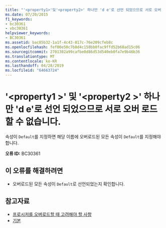 ```yaml
---
title: "'<property1>'및'<property2>' 하나만 'd e'로 선언 되었으므로 서로 오버 로드할 수 없습니다."
ms.date: 07/20/2015
f1_keywords:
- bc30361
- vbc30361
helpviewer_keywords:
- BC30361
ms.assetid: bac85b32-1a1f-4c43-817c-76e209cfeb8c
ms.openlocfilehash: fef00e50c7b8d4c158bb0fac9ffd52b68ad15c06
ms.sourcegitcommit: 2701302a99cafbe0d86d53d540eb0fa7e9b46b36
ms.translationtype: MT
ms.contentlocale: ko-KR
ms.lasthandoff: 04/28/2019
ms.locfileid: "64663724"
---
```

# <a name="property1-and-property2-cannot-overload-each-other-because-only-one-is-declared-default"></a>'\<property1 >' 및 '\<property2 >' 하나만 'd e'로 선언 되었으므로 서로 오버 로드할 수 없습니다.
속성이 `Default`를 지정하면 해당 이름에 오버로드된 모든 속성이 `Default`를 지정해야 합니다.  
  
 **오류 ID:** BC30361  
  
## <a name="to-correct-this-error"></a>이 오류를 해결하려면  
  
- 오버로드된 모든 속성이 `Default`로 선언되었는지 확인합니다.  
  
## <a name="see-also"></a>참고자료

- [프로시저를 오버로드할 때 고려해야 할 사항](../../visual-basic/programming-guide/language-features/procedures/considerations-in-overloading-procedures.md)
- [기본](../../visual-basic/language-reference/modifiers/default.md)
